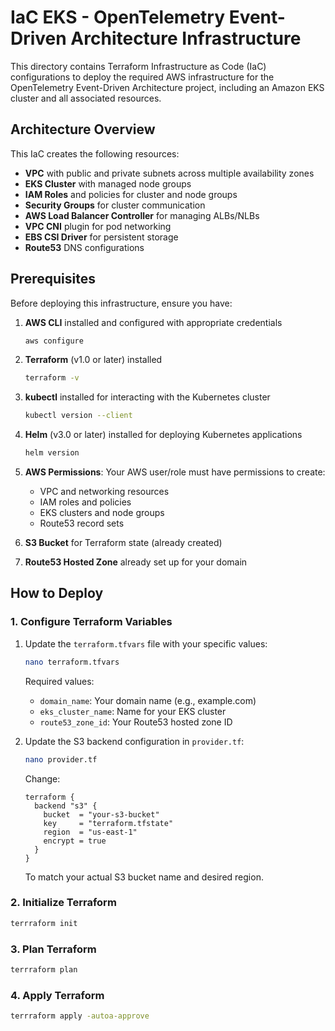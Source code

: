 # IaC EKS - OpenTelemetry Event-Driven Architecture Infrastructure

This directory contains Terraform Infrastructure as Code (IaC) configurations to deploy the required AWS infrastructure for the OpenTelemetry Event-Driven Architecture project, including an Amazon EKS cluster and all associated resources.

## Architecture Overview

This IaC creates the following resources:

- **VPC** with public and private subnets across multiple availability zones
- **EKS Cluster** with managed node groups
- **IAM Roles** and policies for cluster and node groups
- **Security Groups** for cluster communication
- **AWS Load Balancer Controller** for managing ALBs/NLBs
- **VPC CNI** plugin for pod networking
- **EBS CSI Driver** for persistent storage
- **Route53** DNS configurations

## Prerequisites

Before deploying this infrastructure, ensure you have:

1. **AWS CLI** installed and configured with appropriate credentials
   ```bash
   aws configure
   ```

2. **Terraform** (v1.0 or later) installed
   ```bash
   terraform -v
   ```

3. **kubectl** installed for interacting with the Kubernetes cluster
   ```bash
   kubectl version --client
   ```

4. **Helm** (v3.0 or later) installed for deploying Kubernetes applications
   ```bash
   helm version
   ```

5. **AWS Permissions**: Your AWS user/role must have permissions to create:
   - VPC and networking resources
   - IAM roles and policies
   - EKS clusters and node groups
   - Route53 record sets

6. **S3 Bucket** for Terraform state (already created)

7. **Route53 Hosted Zone** already set up for your domain

## How to Deploy

### 1. Configure Terraform Variables

1. Update the `terraform.tfvars` file with your specific values:
   ```bash
   nano terraform.tfvars
   ```

   Required values:
   - `domain_name`: Your domain name (e.g., example.com)
   - `eks_cluster_name`: Name for your EKS cluster
   - `route53_zone_id`: Your Route53 hosted zone ID

2. Update the S3 backend configuration in `provider.tf`:
   ```bash
   nano provider.tf
   ```
   
   Change:
   ```hcl
   terraform {
     backend "s3" {
       bucket  = "your-s3-bucket"
       key     = "terraform.tfstate"
       region  = "us-east-1"
       encrypt = true
     }
   }
   ```
   
   To match your actual S3 bucket name and desired region.

### 2. Initialize Terraform
```bash
terrraform init
```

### 3. Plan Terraform
```bash
terrraform plan
```

### 4. Apply Terraform
```bash
terrraform apply -autoa-approve
```

